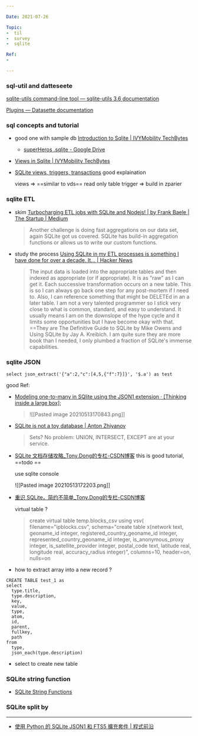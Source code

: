 ```yaml
---

Date: 2021-07-26

Topic:
-  til
-  survey
-  sqlite

Ref:
-

---
```




### sql-util and datteseete

[sqlite-utils command-line tool — sqlite-utils 3.6 documentation](https://sqlite-utils.datasette.io/en/stable/cli.html#running-queries-and-returning-json)

[Plugins — Datasette documentation](https://docs.datasette.io/en/latest/plugins.html)

### sql concepts and tutorial

* good one with sample db [Introduction to Sqlite | IVYMobility TechBytes](https://medium.com/ivymobility-developers/mastering-in-sqlite-introduction-50fabfe59415)
	* [superHeros .sqlite - Google Drive](https://drive.google.com/file/d/13t9LB22KLYpDW-XVoz1NDAGrVOlXRRUN/view)
* [Views in Sqlite | IVYMobility TechBytes](https://medium.com/ivymobility-developers/mastering-in-sqlite-view-c19cee8c3394)

* [SQLite views, triggers, transactions](https://zetcode.com/db/sqlite/viewstriggerstransactions/)
	good explaination
	
	views => ==similar to vds== read only table
	trigger => build in zparier
	
	
### sqlite ETL

* skim [Turbocharging ETL jobs with SQLite and Nodejs! | by Frank Baele | The Startup | Medium](https://medium.com/swlh/turbocharging-etl-jobs-with-sqlite-and-nodejs-ae66b049083)

	> Another challenge is doing fast aggregations on our data set, again SQLite got us covered. SQLite has build-in aggregation functions or allows us to write our custom functions.


* study the process [Using SQLite in my ETL processes is something I have done for over a decade. It... | Hacker News](https://news.ycombinator.com/item?id=22153447)

	> The input data is loaded into the appropriate tables and then indexed as appropriate (or if appropriate). It is as "raw" as I can get it.
		Each successive transformation occurs on a new table. This is so I can always go back one step for any post-mortem if I need to. Also, I can reference something that might be DELETEd in an a later table.
	> I am not a very talented programmer so I stick very close to what is common, standard, and easy to understand. It usually means I am on the downslope of the hype cycle and it limits some opportunities but I have become okay with that.
	> ==They are The Definitive Guide to SQLite by Mike Owens and Using SQLite by Jay A. Kreibich. I am quite sure they are more book than I needed, I only plumbed a fraction of SQLite's immense capabilities.

### sqlite JSON


```
select json_extract('{"a":2,"c":[4,5,{"f":7}]}', '$.a') as test

```

good Ref: 


* [Modeling one-to-many in SQlite using the JSON1 extension · [Thinking inside a large box];](http://blog.benjamin-encz.de/post/sqlite-one-to-many-json1-extension/)
	
	> ![[Pasted image 20210513170843.png]]	
	

* [SQLite is not a toy database | Anton Zhiyanov](https://antonz.org/sqlite-is-not-a-toy-database/)
	> Sets? No problem: UNION, INTERSECT, EXCEPT are at your service.


	

* [SQLite 文档存储攻略_Tony.Dong的专栏-CSDN博客](https://blog.csdn.net/horses/article/details/110274164)
	this is good tutorial, ==todo ==
	
	use sqlite console
	
	![[Pasted image 20210513172203.png]]

* [重识 SQLite，简约不简单_Tony.Dong的专栏-CSDN博客](https://tonydong.blog.csdn.net/article/details/116255214#comments_16363749)

	virtual table ?
	
	> create virtual table temp.blocks_csv using vsv(
    filename="ipblocks.csv",
    schema="create table x(network text, geoname_id integer, registered_country_geoname_id integer, represented_country_geoname_id integer, is_anonymous_proxy integer, is_satellite_provider integer, postal_code text, latitude real, longitude real, accuracy_radius integer)",
    columns=10,
    header=on,
    nulls=on


* how to extract array into a new record ?

```
CREATE TABLE test_1 as 
select
  type.title,
  type.description,
  key,
  value,
  type,
  atom,
  id,
  parent,
  fullkey,
  path
from
  type,
  json_each(type.description)

```

* select to create new table

### SQLite string function

* [SQLite String Functions](https://www.sqlitetutorial.net/sqlite-string-functions/)


### SQLite split by

--- 

* [使用 Python 的 SQLite JSON1 和 FTS5 擴充套件 | 程式前沿](https://codertw.com/ios/19751/)




